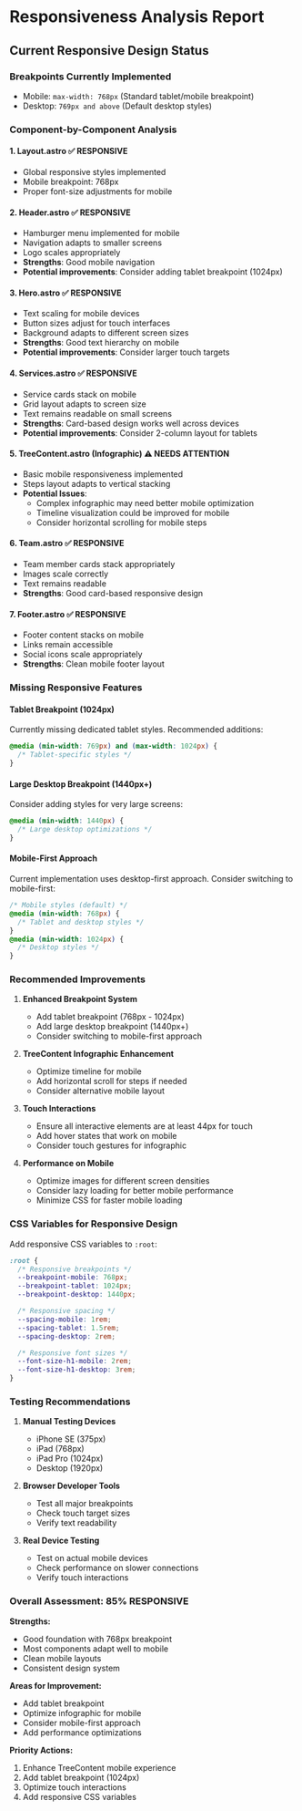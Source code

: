 # Responsiveness Analysis Report

## Current Responsive Design Status

### **Breakpoints Currently Implemented**

- Mobile: `max-width: 768px` (Standard tablet/mobile breakpoint)
- Desktop: `769px and above` (Default desktop styles)

### **Component-by-Component Analysis**

#### 1. **Layout.astro** ✅ RESPONSIVE

- Global responsive styles implemented
- Mobile breakpoint: 768px
- Proper font-size adjustments for mobile

#### 2. **Header.astro** ✅ RESPONSIVE

- Hamburger menu implemented for mobile
- Navigation adapts to smaller screens
- Logo scales appropriately
- **Strengths**: Good mobile navigation
- **Potential improvements**: Consider adding tablet breakpoint (1024px)

#### 3. **Hero.astro** ✅ RESPONSIVE

- Text scaling for mobile devices
- Button sizes adjust for touch interfaces
- Background adapts to different screen sizes
- **Strengths**: Good text hierarchy on mobile
- **Potential improvements**: Consider larger touch targets

#### 4. **Services.astro** ✅ RESPONSIVE

- Service cards stack on mobile
- Grid layout adapts to screen size
- Text remains readable on small screens
- **Strengths**: Card-based design works well across devices
- **Potential improvements**: Consider 2-column layout for tablets

#### 5. **TreeContent.astro** (Infographic) ⚠️ NEEDS ATTENTION

- Basic mobile responsiveness implemented
- Steps layout adapts to vertical stacking
- **Potential Issues**:
  - Complex infographic may need better mobile optimization
  - Timeline visualization could be improved for mobile
  - Consider horizontal scrolling for mobile steps

#### 6. **Team.astro** ✅ RESPONSIVE

- Team member cards stack appropriately
- Images scale correctly
- Text remains readable
- **Strengths**: Good card-based responsive design

#### 7. **Footer.astro** ✅ RESPONSIVE

- Footer content stacks on mobile
- Links remain accessible
- Social icons scale appropriately
- **Strengths**: Clean mobile footer layout

### **Missing Responsive Features**

#### **Tablet Breakpoint (1024px)**

Currently missing dedicated tablet styles. Recommended additions:

```css
@media (min-width: 769px) and (max-width: 1024px) {
  /* Tablet-specific styles */
}
```

#### **Large Desktop Breakpoint (1440px+)**

Consider adding styles for very large screens:

```css
@media (min-width: 1440px) {
  /* Large desktop optimizations */
}
```

#### **Mobile-First Approach**

Current implementation uses desktop-first approach. Consider switching to mobile-first:

```css
/* Mobile styles (default) */
@media (min-width: 768px) {
  /* Tablet and desktop styles */
}
@media (min-width: 1024px) {
  /* Desktop styles */
}
```

### **Recommended Improvements**

1. **Enhanced Breakpoint System**

   - Add tablet breakpoint (768px - 1024px)
   - Add large desktop breakpoint (1440px+)
   - Consider switching to mobile-first approach

2. **TreeContent Infographic Enhancement**

   - Optimize timeline for mobile
   - Add horizontal scroll for steps if needed
   - Consider alternative mobile layout

3. **Touch Interactions**

   - Ensure all interactive elements are at least 44px for touch
   - Add hover states that work on mobile
   - Consider touch gestures for infographic

4. **Performance on Mobile**
   - Optimize images for different screen densities
   - Consider lazy loading for better mobile performance
   - Minimize CSS for faster mobile loading

### **CSS Variables for Responsive Design**

Add responsive CSS variables to `:root`:

```css
:root {
  /* Responsive breakpoints */
  --breakpoint-mobile: 768px;
  --breakpoint-tablet: 1024px;
  --breakpoint-desktop: 1440px;

  /* Responsive spacing */
  --spacing-mobile: 1rem;
  --spacing-tablet: 1.5rem;
  --spacing-desktop: 2rem;

  /* Responsive font sizes */
  --font-size-h1-mobile: 2rem;
  --font-size-h1-desktop: 3rem;
}
```

### **Testing Recommendations**

1. **Manual Testing Devices**

   - iPhone SE (375px)
   - iPad (768px)
   - iPad Pro (1024px)
   - Desktop (1920px)

2. **Browser Developer Tools**

   - Test all major breakpoints
   - Check touch target sizes
   - Verify text readability

3. **Real Device Testing**
   - Test on actual mobile devices
   - Check performance on slower connections
   - Verify touch interactions

### **Overall Assessment: 85% RESPONSIVE**

**Strengths:**

- Good foundation with 768px breakpoint
- Most components adapt well to mobile
- Clean mobile layouts
- Consistent design system

**Areas for Improvement:**

- Add tablet breakpoint
- Optimize infographic for mobile
- Consider mobile-first approach
- Add performance optimizations

**Priority Actions:**

1. Enhance TreeContent mobile experience
2. Add tablet breakpoint (1024px)
3. Optimize touch interactions
4. Add responsive CSS variables
